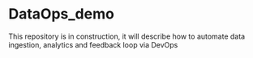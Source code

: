 # DataOps_demo
This repository is in construction, it will describe how to automate data ingestion, analytics and feedback loop via DevOps 
